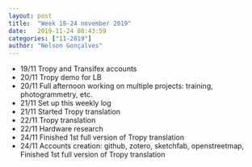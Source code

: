 ```yaml
---
layout: post
title:  "Week 18-24 november 2019"
date:   2019-11-24 08:43:59
categories: ["11-2019"]
author: "Nelson Gonçalves"
---
```


* 19/11 Tropy and Transifex accounts
* 20/11 Tropy demo for LB
* 20/11 Full afternoon working on multiple projects: training, photogrammetry, etc.
* 21/11 Set up this weekly log 
* 21/11 Started Tropy translation
* 22/11 Tropy translation
* 22/11 Hardware research
* 24/11 Finished 1st full version of Tropy translation
* 24/11 Accounts creation: github, zotero, sketchfab, openstreetmap, Finished 1st full version of Tropy translation
